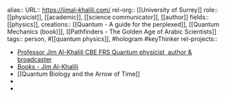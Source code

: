 alias::
URL:: https://jimal-khalili.com/
rel-org:: [[University of Surrey]]
role:: [[physicist]], [[academic]], [[science communicator]], [[author]]
fields:: [[physics]],
creations:: [[Quantum - A guide for the perplexed]], [[Quantum Mechanics (book)]], [[Pathfinders - The Golden Age of Arabic Scientists]]
tags:: person, #[[quantum physics]], #hologram #keyThinker
rel-projects::


- [Professor Jim Al-Khalili CBE FRS Quantum physicist, author & broadcaster](https://jimal-khalili.com/)
- [Books - Jim Al-Khalili](https://jimal-khalili.com/books/)
- [[Quantum Biology and the Arrow of Time]]
-
-
